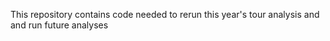 This repository contains code needed to rerun this year's tour analysis and and run future analyses
